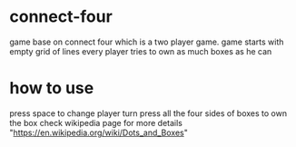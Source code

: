 # connect-four
game base on connect four which is a two player game. game starts with empty grid of lines every player tries to own as much boxes as he can
# how to use
press space to change player turn
press all the four sides of boxes to own the box
check wikipedia page for more details "https://en.wikipedia.org/wiki/Dots_and_Boxes"

